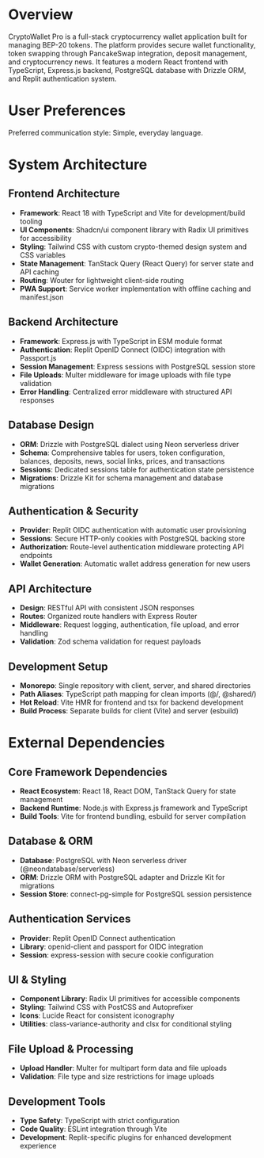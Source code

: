 # Overview

CryptoWallet Pro is a full-stack cryptocurrency wallet application built for managing BEP-20 tokens. The platform provides secure wallet functionality, token swapping through PancakeSwap integration, deposit management, and cryptocurrency news. It features a modern React frontend with TypeScript, Express.js backend, PostgreSQL database with Drizzle ORM, and Replit authentication system.

# User Preferences

Preferred communication style: Simple, everyday language.

# System Architecture

## Frontend Architecture
- **Framework**: React 18 with TypeScript and Vite for development/build tooling
- **UI Components**: Shadcn/ui component library with Radix UI primitives for accessibility
- **Styling**: Tailwind CSS with custom crypto-themed design system and CSS variables
- **State Management**: TanStack Query (React Query) for server state and API caching
- **Routing**: Wouter for lightweight client-side routing
- **PWA Support**: Service worker implementation with offline caching and manifest.json

## Backend Architecture
- **Framework**: Express.js with TypeScript in ESM module format
- **Authentication**: Replit OpenID Connect (OIDC) integration with Passport.js
- **Session Management**: Express sessions with PostgreSQL session store
- **File Uploads**: Multer middleware for image uploads with file type validation
- **Error Handling**: Centralized error middleware with structured API responses

## Database Design
- **ORM**: Drizzle with PostgreSQL dialect using Neon serverless driver
- **Schema**: Comprehensive tables for users, token configuration, balances, deposits, news, social links, prices, and transactions
- **Sessions**: Dedicated sessions table for authentication state persistence
- **Migrations**: Drizzle Kit for schema management and database migrations

## Authentication & Security
- **Provider**: Replit OIDC authentication with automatic user provisioning
- **Sessions**: Secure HTTP-only cookies with PostgreSQL backing store
- **Authorization**: Route-level authentication middleware protecting API endpoints
- **Wallet Generation**: Automatic wallet address generation for new users

## API Architecture
- **Design**: RESTful API with consistent JSON responses
- **Routes**: Organized route handlers with Express Router
- **Middleware**: Request logging, authentication, file upload, and error handling
- **Validation**: Zod schema validation for request payloads

## Development Setup
- **Monorepo**: Single repository with client, server, and shared directories
- **Path Aliases**: TypeScript path mapping for clean imports (@/, @shared/)
- **Hot Reload**: Vite HMR for frontend and tsx for backend development
- **Build Process**: Separate builds for client (Vite) and server (esbuild)

# External Dependencies

## Core Framework Dependencies
- **React Ecosystem**: React 18, React DOM, TanStack Query for state management
- **Backend Runtime**: Node.js with Express.js framework and TypeScript
- **Build Tools**: Vite for frontend bundling, esbuild for server compilation

## Database & ORM
- **Database**: PostgreSQL with Neon serverless driver (@neondatabase/serverless)
- **ORM**: Drizzle ORM with PostgreSQL adapter and Drizzle Kit for migrations
- **Session Store**: connect-pg-simple for PostgreSQL session persistence

## Authentication Services
- **Provider**: Replit OpenID Connect authentication
- **Library**: openid-client and passport for OIDC integration
- **Session**: express-session with secure cookie configuration

## UI & Styling
- **Component Library**: Radix UI primitives for accessible components
- **Styling**: Tailwind CSS with PostCSS and Autoprefixer
- **Icons**: Lucide React for consistent iconography
- **Utilities**: class-variance-authority and clsx for conditional styling

## File Upload & Processing
- **Upload Handler**: Multer for multipart form data and file uploads
- **Validation**: File type and size restrictions for image uploads

## Development Tools
- **Type Safety**: TypeScript with strict configuration
- **Code Quality**: ESLint integration through Vite
- **Development**: Replit-specific plugins for enhanced development experience